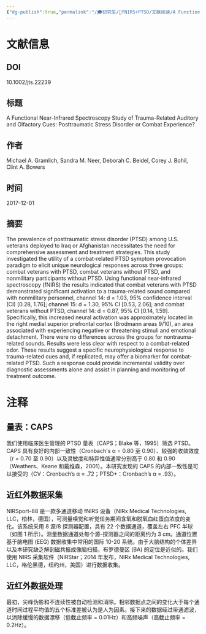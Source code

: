```yaml
---
{"dg-publish":true,"permalink":"/🎓研究生/🌙fNIRS+PTSD/文献阅读/A Functional Near-Infrared Spectroscopy Study of Trauma-Related Auditory and Olfactory Cues - Posttraumatic Stress Disorder or Combat Experience/","dgPassFrontmatter":true}
---
```


# 文献信息
## DOI
10.1002/jts.22239

## 标题
A Functional Near-Infrared Spectroscopy Study of Trauma-Related Auditory and Olfactory Cues: Posttraumatic Stress Disorder or Combat Experience?

## 作者
Michael A. Gramlich, Sandra M. Neer, Deborah C. Beidel, Corey J. Bohil, Clint A. Bowers

## 时间
2017-12-01

## 摘要
The prevalence of posttraumatic stress disorder (PTSD) among U.S. veterans deployed to Iraq or Afghanistan necessitates the need for comprehensive assessment and treatment strategies. This study investigated the utility of a combat-related PTSD symptom provocation paradigm to elicit unique neurological responses across three groups: combat veterans with PTSD, combat veterans without PTSD, and nonmilitary participants without PTSD. Using functional near-infrared spectroscopy (fNIRS) the results indicated that combat veterans with PTSD demonstrated significant activation to a trauma-related sound compared with nonmilitary personnel, channel 14: d = 1.03, 95% confidence interval (CI) [0.28, 1.76]; channel 15: d = 1.30, 95% CI [0.53, 2.06]; and combat veterans without PTSD, channel 14: d = 0.87, 95% CI [0.14, 1.59]. Specifically, this increased neural activation was approximately located in the right medial superior prefrontal cortex (Brodmann areas 9/10), an area associated with experiencing negative or threatening stimuli and emotional detachment. There were no differences across the groups for nontrauma-related sounds. Results were less clear with respect to a combat-related odor. These results suggest a specific neurophysiological response to trauma-related cues and, if replicated, may offer a biomarker for combat-related PTSD. Such a response could provide incremental validity over diagnostic assessments alone and assist in planning and monitoring of treatment outcome.

# 注释

## 量表：CAPS
我们使用临床医生管理的 PTSD 量表（CAPS；Blake 等，1995）筛选 PTSD。 CAPS 具有良好的内部一致性（Cronbach's α = 0.80 至 0.90）、较强的收敛效度（r = 0.70 至 0.90）以及灵敏度和特异性值通常分别高于 0.80 和 0.90（Weathers、Keane 和戴维森，2001）。本研究发现的 CAPS 的内部一致性是可以接受的（CV：Cronbach’s α = .72；PTSD+：Cronbach’s α = .93）。
## 近红外数据采集
NIRSport-88 是一款多通道移动 fNIRS 设备（NIRx Medical Technologies, LLC，柏林，德国），可测量嗅觉和听觉任务期间含氧和脱氧血红蛋白浓度的变化。该系统采用 8 源/8 探测器配置，具有 22 个数据通道，覆盖左右 PFC 半球（如图 1 所示）。测量数据通道处每个源-探测器之间的距离约为 3 cm。通道位置基于脑电图 (EEG) 数据收集中常用的国际 10-20 系统。由于大脑结构的个体差异以及本研究缺乏解剖磁共振成像脑扫描，布罗德曼区 (BA) 的定位是近似的。我们使用 NIRS 采集软件（NIRStar；2014 年发布，NIRx Medical Technologies, LLC，格伦黑德，纽约州，美国）进行数据收集。
## 近红外数据处理
最初，尖峰伪影和不连续性被自动检测和消除。相邻数据点之间的变化大于每个通道时间过程平均值的五个标准差被认为是人为因素。接下来的数据经过带通滤波，以消除缓慢的数据漂移（低截止频率 = 0.01Hz）和高频噪声（高截止频率 = 0.2Hz）。



